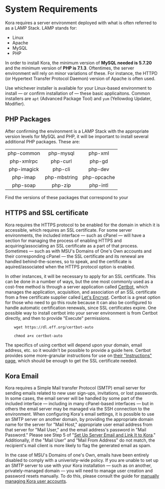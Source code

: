 # System Requirements

Kora requires a server environment deployed with what is often referred to as a LAMP Stack. LAMP stands for:

* Linux
* Apache
* MySQL
* PHP

In order to install Kora, the minimum version of **MySQL needed is 5.7.20** and the minimum version of **PHP is 7.1.3**. Oftentimes, the server environment will rely on minor variations of these. For instance, the HTTPD (or Hypertext Transfer Protocol Daemon) version of Apache is often used.

Use whichever installer is available for your Linux-based environment to install — or confirm installation of — these basic applicaitons. Common installers are `apt` (Advanced Package Tool) and `yum` (Yellowdog Updater, Modifier).

## PHP Packages

After confirming the environment is a LAMP Stack with the appropriate version levels for MySQL and PHP, it will be important to install several additional PHP packages. These are:

<table style="width:100%;text-align:center;border:none!important">
    <tr>
        <td style="border:none"> php-common</td>
        <td> php-mysql</td>
        <td> php-xml</td>
    </tr>
    <tr>
        <td> php-xmlrpc </td>
        <td> php-curl </td>
        <td> php-gd </td>
    </tr>
    <tr>
        <td> php-imagick </td>
        <td> php-cli </td>
        <td> php-dev </td>
    </tr>
    <tr>
        <td> php-imap </td>
        <td> php-mbstring </td>
        <td> php-opcache </td>
    </tr>
    <tr>
        <td> php-soap </td>
        <td> php-zip </td>
        <td> php-intl</td>
    </tr>
</table>

Find the versions of these packages that correspond to your

## HTTPS and SSL certificate

Kora requires the HTTPS protocol to be enabled for the domain in which it is accessible, which requires an SSL certificate. For some server environments, the included interface — such as cPanel — will have a section for managing the process of enabling HTTPS and acquiring/associating an SSL certificate as a part of that process. Sometimes — such as with MSU's Domains of One's Own accounts and their corresponding cPanel — the SSL certificate and its renewal are handled behind-the-scenes, so to speak, and the certificate is aquired/associated when the HTTPS protocol option is enabled.

In other instances, it will be necessary to apply for an SSL certificate. This can be done in a number of ways, but the one most commonly used as a cost-free method is through a server application called [Certbot](https://certbot.eff.org/about), which manages the application, acquisition, and association of an SSL certificate from a free certificate supplier called [Let's Encrypt](https://letsencrypt.org/about/). Certbot is a great option for those who need to go this route because it can also be configured to handle automatic certification renewals, since SSL certificates expire. One possible way to install certbot into your server environment is from Certbot directly, and then to provide "Execute" permissions.

        wget https://dl.eff.org/certbot-auto
<span style="clear:both"></span>

        chmod a+x certbot-auto

The specifics of using certbot will depend upon your domain, email address, etc. so it wouldn't be possible to provide a guide here. Certbot provides some more-granular instructions for use on [their "Instructions" page](https://certbot.eff.org/instructions), which should be enough to get the SSL certificate needed.

## Kora Email

Kora requires a Simple Mail transfer Protocol (SMTP) email server for sending emails related to new user sign-ups, invitations, or lost passwords. In some cases, the email server will be handled by some part of the included interface — including in many cPanel-based interfaces — but in others the email server may be managed via the SSH connection to the environment. When configuring Kora's email settings, it is possible to use an SMTP server on another domain, by providing the appropriate domain name for the server for "Mail Host," appropriate user email address from that server for "Mail User," and the email address's password in "Mail Password." Please see Step 5 of "[Set Up Server Email and Link It to Kora](../installing_kora_domains/#set-up-server-email-and-link-it-to-kora)." Additionally, if the "Mail User" and "Mail From Address" do not match, the recipient's mail client is more likely to flag the generated email as spam.

In the case of MSU's Domains of one's Own, emails have been entirely disabled to comply with a univeristy-wide policy. If you are unable to set up an SMTP server to use with your Kora installation — such as on another, privately-managed domain — you will need to manage user creation and password resets manually. To do this, please consult the guide for [manually managing Kora user accounts](../../user-accounts/managing_users_in_a_kora_installation/#manual-user-confirmationsactivations-and-password-resets).

